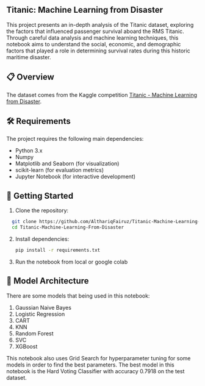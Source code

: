 ## Titanic: Machine Learning from Disaster
This project presents an in-depth analysis of the Titanic dataset, exploring the factors that influenced passenger survival aboard the RMS Titanic. Through careful data analysis and machine learning techniques, this notebook aims to understand the social, economic, and demographic factors that played a role in determining survival rates during this historic maritime disaster.

## 📋 Overview
The dataset comes from the Kaggle competition [Titanic - Machine Learning from Disaster](https://www.kaggle.com/competitions/titanic/overview).

## 🛠️ Requirements
The project requires the following main dependencies:
- Python 3.x
- Numpy
- Matplotlib and Seaborn (for visualization)
- scikit-learn (for evaluation metrics)
- Jupyter Notebook (for interactive development)

## 🚀 Getting Started

1. Clone the repository:
  ```bash
    git clone https://github.com/AlthariqFairuz/Titanic-Machine-Learning-From-Disaster.git
    cd Titanic-Machine-Learning-From-Disaster
  ```

2. Install dependencies:
   ```bash
   pip install -r requirements.txt
   ```

3. Run the notebook from local or google colab

## 🤖 Model Architecture
There are some models that being used in this notebook:
1. Gaussian Naive Bayes 
2. Logistic Regression
3. CART
4. KNN
5. Random Forest
6. SVC
7. XGBoost

This notebook also uses Grid Search for hyperparameter tuning for some models in order to find the best parameters. The best model in this notebook is the Hard Voting Classifier with accuracy 0.7918 on the test dataset.